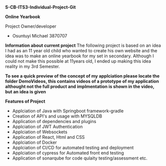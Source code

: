 **S-CB-ITS3-Individual-Project-Git**

**Online Yearbook**

Project Owner/developer
- Osuntuyi Michael 3870707


**Information about current project**
The following project is based on an idea I had as an 11 year old child
who wanted to create his own website and the idea was to make an online
yearbook for my set in secondary.
Although I could not make this possible at 11years old, I ended up making 
this idea reality in my 3rd Semester.

**To see a quick preview of the concept of my applciation please locate the folder
DemoVideos, this contains videos of a prototype of my application althought not 
the full product and implmentation is shown in the video, but an idea is given**

**Features of Project**
- Applciation of Java with Springboot framework-gradle
- Creation of API's and usage with MYSQLDB
- Application of dependencies and plugins
- Applciation of JWT Authentication
- Applciation of Websockets
- Application of React, Html and CSS
- Applciation of Docker
- Applciation of CI/CD for automated testing and deployment
- Applciation of cypress for Automated front end testing 
- Application of sonarqube for code qulaity testing/assessment
etc.
